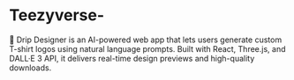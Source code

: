 # Teezyverse-
🎨 Drip Designer is an AI-powered web app that lets users generate custom T-shirt logos using natural language prompts. Built with React, Three.js, and DALL·E 3 API, it delivers real-time design previews and high-quality downloads.
